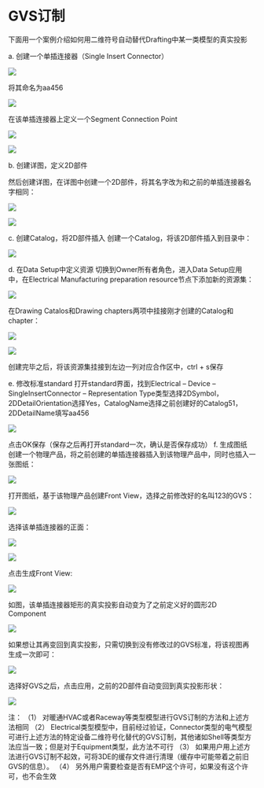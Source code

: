 

# GVS订制


下面用一个案例介绍如何用二维符号自动替代Drafting中某一类模型的真实投影

a. 创建一个单插连接器（Single Insert Connector）

![](GVS订制\2022-10-01-23-40-20.png)

将其命名为aa456

![](GVS订制\2022-10-01-23-40-31.png)

在该单插连接器上定义一个Segment Connection Point

![](GVS订制\2022-10-01-23-40-39.png)

![](GVS订制\2022-10-01-23-40-48.png)

b. 创建详图，定义2D部件

然后创建详图，在详图中创建一个2D部件，将其名字改为和之前的单插连接器名字相同：

![](GVS订制\2022-10-01-23-41-10.png)

![](GVS订制\2022-10-01-23-41-27.png)


c. 创建Catalog，将2D部件插入
创建一个Catalog，将该2D部件插入到目录中：

![](GVS订制\2022-10-01-23-41-36.png)

d. 在Data Setup中定义资源
切换到Owner所有者角色，进入Data Setup应用中，在Electrical Manufacturing preparation resource节点下添加新的资源集：

![](GVS订制\2022-10-01-23-41-49.png)



在Drawing Catalos和Drawing chapters两项中挂接刚才创建的Catalog和chapter：

![](GVS订制\2022-10-01-23-42-00.png)

![](GVS订制\2022-10-01-23-42-09.png)

创建完毕之后，将该资源集挂接到左边一列对应合作区中，ctrl + s保存



e. 修改标准standard
打开standard界面，找到Electrical – Device – SingleInsertConnector – Representation
Type类型选择2DSymbol，2DDetailOrientation选择Yes，CatalogName选择之前创建好的Catalog51，2DDetailName填写aa456


![](GVS订制\2022-10-01-23-42-44.png)

点击OK保存（保存之后再打开standard一次，确认是否保存成功）
f. 生成图纸
创建一个物理产品，将之前创建的单插连接器插入到该物理产品中，同时也插入一张图纸：

![](GVS订制\2022-10-01-23-42-57.png)


打开图纸，基于该物理产品创建Front View，选择之前修改好的名叫123的GVS：

![](GVS订制\2022-10-01-23-43-07.png)

选择该单插连接器的正面：

![](GVS订制\2022-10-01-23-43-14.png)

![](GVS订制\2022-10-01-23-43-23.png)

点击生成Front View:

![](GVS订制\2022-10-01-23-43-30.png)

如图，该单插连接器矩形的真实投影自动变为了之前定义好的圆形2D Component

![](GVS订制\2022-10-01-23-43-37.png)

如果想让其再变回到真实投影，只需切换到没有修改过的GVS标准，将该视图再生成一次即可：

![](GVS订制\2022-10-01-23-43-52.png)

选择好GVS之后，点击应用，之前的2D部件自动变回到真实投影形状：

![](GVS订制\2022-10-01-23-43-59.png)

注：
（1） 对暖通HVAC或者Raceway等类型模型进行GVS订制的方法和上述方法相同
（2） Electrical类型模型中，目前经过验证，Connector类型的电气模型可进行上述方法的特定设备二维符号化替代的GVS订制，其他诸如Shell等类型方法应当一致；但是对于Equipment类型，此方法不可行
（3） 如果用户用上述方法进行GVS订制不起效，可将3DE的缓存文件进行清理（缓存中可能带着之前旧GVS的信息）。
（4） 另外用户需要检查是否有EMP这个许可，如果没有这个许可，也不会生效
